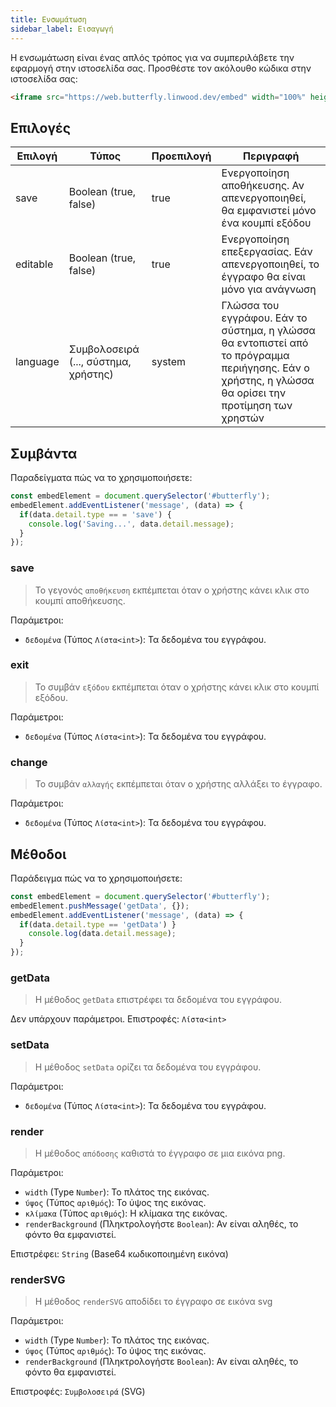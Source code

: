 ```yaml
---
title: Ενσωμάτωση
sidebar_label: Εισαγωγή
---
```


Η ενσωμάτωση είναι ένας απλός τρόπος για να συμπεριλάβετε την εφαρμογή στην ιστοσελίδα σας. Προσθέστε τον ακόλουθο κώδικα στην ιστοσελίδα σας:

```html
<iframe src="https://web.butterfly.linwood.dev/embed" width="100%" height="500px" allowtransparency="true"></iframe>
```

## Επιλογές

| Επιλογή  | Τύπος                                | Προεπιλογή | Περιγραφή                                                                                                                                            |
| -------- | ------------------------------------ | ---------- | ---------------------------------------------------------------------------------------------------------------------------------------------------- |
| save     | Boolean (true, false)                | true       | Ενεργοποίηση αποθήκευσης. Αν απενεργοποιηθεί, θα εμφανιστεί μόνο ένα κουμπί εξόδου                                                                   |
| editable | Boolean (true, false)                | true       | Ενεργοποίηση επεξεργασίας. Εάν απενεργοποιηθεί, το έγγραφο θα είναι μόνο για ανάγνωση                                                                |
| language | Συμβολοσειρά (..., σύστημα, χρήστης) | system     | Γλώσσα του εγγράφου. Εάν το σύστημα, η γλώσσα θα εντοπιστεί από το πρόγραμμα περιήγησης. Εάν ο χρήστης, η γλώσσα θα ορίσει την προτίμηση των χρηστών |

## Συμβάντα

Παραδείγματα πώς να το χρησιμοποιήσετε:

```javascript
const embedElement = document.querySelector('#butterfly');
embedElement.addEventListener('message', (data) => {
  if(data.detail.type == = 'save') {
    console.log('Saving...', data.detail.message);
  }
});
```

### save

> Το γεγονός `αποθήκευση` εκπέμπεται όταν ο χρήστης κάνει κλικ στο κουμπί αποθήκευσης.

Παράμετροι:

* `δεδομένα` (Τύπος `Λίστα<int>`): Τα δεδομένα του εγγράφου.

### exit

> Το συμβάν `εξόδου` εκπέμπεται όταν ο χρήστης κάνει κλικ στο κουμπί εξόδου.

Παράμετροι:

* `δεδομένα` (Τύπος `Λίστα<int>`): Τα δεδομένα του εγγράφου.

### change

> Το συμβάν `αλλαγής` εκπέμπεται όταν ο χρήστης αλλάξει το έγγραφο.

Παράμετροι:

* `δεδομένα` (Τύπος `Λίστα<int>`): Τα δεδομένα του εγγράφου.

## Μέθοδοι

Παράδειγμα πώς να το χρησιμοποιήσετε:

```javascript
const embedElement = document.querySelector('#butterfly');
embedElement.pushMessage('getData', {});
embedElement.addEventListener('message', (data) => {
  if(data.detail.type == 'getData') }
    console.log(data.detail.message);
  }
});
```

### getData

> Η μέθοδος `getData` επιστρέφει τα δεδομένα του εγγράφου.

Δεν υπάρχουν παράμετροι. Επιστροφές: `Λίστα<int>`

### setData

> Η μέθοδος `setData` ορίζει τα δεδομένα του εγγράφου.

Παράμετροι:

* `δεδομένα` (Τύπος `Λίστα<int>`): Τα δεδομένα του εγγράφου.

### render

> Η μέθοδος `απόδοσης` καθιστά το έγγραφο σε μια εικόνα png.

Παράμετροι:

* `width` (Type `Number`): Το πλάτος της εικόνας.
* `ύψος` (Τύπος `αριθμός`): Το ύψος της εικόνας.
* `κλίμακα` (Τύπος `αριθμός`): Η κλίμακα της εικόνας.
* `renderBackground` (Πληκτρολογήστε `Boolean`): Αν είναι αληθές, το φόντο θα εμφανιστεί.

Επιστρέφει: `String` (Base64 κωδικοποιημένη εικόνα)

### renderSVG

> Η μέθοδος `renderSVG` αποδίδει το έγγραφο σε εικόνα svg

Παράμετροι:

* `width` (Type `Number`): Το πλάτος της εικόνας.
* `ύψος` (Τύπος `αριθμός`): Το ύψος της εικόνας.
* `renderBackground` (Πληκτρολογήστε `Boolean`): Αν είναι αληθές, το φόντο θα εμφανιστεί.

Επιστροφές: `Συμβολοσειρά` (SVG)
